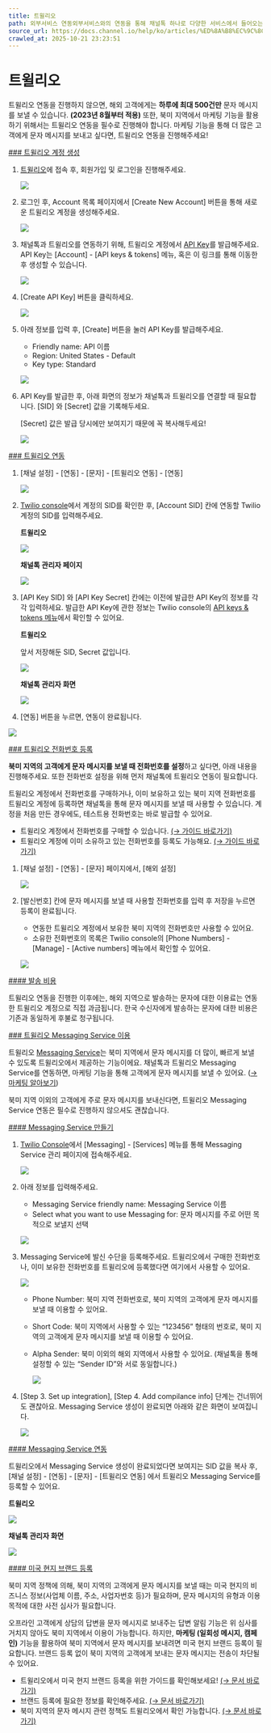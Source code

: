 ```yaml
---
title: 트윌리오
path: 외부서비스 연동외부서비스와의 연동을 통해 채널톡 하나로 다양한 서비스에서 들어오는 고객과의 상담을 관리해보세요.18개의 아티클 > 트윌리오트윌리오와 채널톡을 연동해보세요. 해외 고객에게 일일 문자 한도 이상으로 문자를 보낼 수 있고, 직접 보유한 전화번호나, 트윌리오로부터 구매한 전화번호를 이용할 수 있어요.
source_url: https://docs.channel.io/help/ko/articles/%ED%8A%B8%EC%9C%8C%EB%A6%AC%EC%98%A4-eeb061a3
crawled_at: 2025-10-21 23:23:51
---
```


# 트윌리오

트윌리오 연동을 진행하지 않으면, 해외 고객에게는 **하루에 최대 500건만** 문자 메시지를 보낼 수 있습니다. **(2023년 8월부터 적용)** 또한, 북미 지역에서 마케팅 기능을 활용하기 위해서는 트윌리오 연동을 필수로 진행해야 합니다. 마케팅 기능을 통해 더 많은 고객에게 문자 메시지를 보내고 싶다면, 트윌리오 연동을 진행해주세요!

[### 트윌리오 계정 생성](#트윌리오-계정-생성)

1. [트윌리오](https://www.twilio.com/login)에 접속 후, 회원가입 및 로그인을 진행해주세요.

   ![](https://cf.channel.io/document/spaces/6/articles/116/revisions/343/usermedia/662b10bd335732b4fda7)
2. 로그인 후, Account 목록 페이지에서 [Create New Account] 버튼을 통해 새로운 트윌리오 계정을 생성해주세요.

   ![](https://cf.channel.io/document/spaces/6/articles/116/revisions/343/usermedia/662b10bd63f22a22037a)
3. 채널톡과 트윌리오를 연동하기 위해, 트윌리오 계정에서 [API Key](https://www.twilio.com/docs/glossary/what-is-an-api-key)를 발급해주세요. API Key는 [Account] - [API keys & tokens] 메뉴, 혹은 이 링크를 통해 이동한 후 생성할 수 있습니다.

   ![](https://cf.channel.io/document/spaces/6/articles/116/revisions/343/usermedia/662b10bd8ee145818014)
4. [Create API Key] 버튼을 클릭하세요.

   ![](https://cf.channel.io/document/spaces/6/articles/116/revisions/343/usermedia/662b10bdc430e586dad6)
5. 아래 정보를 입력 후, [Create] 버튼을 눌러 API Key를 발급해주세요.

   * Friendly name: API 이름
   * Region: United States - Default
   * Key type: Standard

   ![](https://cf.channel.io/document/spaces/6/articles/116/revisions/343/usermedia/662b10be07c669f104c3)
6. API Key를 발급한 후, 아래 화면의 정보가 채널톡과 트윌리오를 연결할 때 필요합니다. [SID] 와 [Secret] 값을 기록해두세요.

   [Secret] 값은 발급 당시에만 보여지기 때문에 꼭 복사해두세요!

   ![](https://cf.channel.io/document/spaces/6/articles/116/revisions/343/usermedia/662b10be3b1ef3ccebc0)

[### 트윌리오 연동](#트윌리오-연동)

1. [채널 설정] - [연동] - [문자] - [트윌리오 연동] - [연동]

   ![](https://cf.channel.io/document/spaces/6/articles/116/revisions/343/usermedia/662b10be7052b630dd54)
2. [Twilio console](https://console.twilio.com/)에서 계정의 SID를 확인한 후, [Account SID] 칸에 연동할 Twilio 계정의 SID를 입력해주세요.

   **트윌리오**

   ![](https://cf.channel.io/document/spaces/6/articles/116/revisions/343/usermedia/662b10beb0c2be309801)

   **채널톡 관리자 페이지**

   ![](https://cf.channel.io/document/spaces/6/articles/116/revisions/264441/usermedia/67ff4d19264762210e48)

3. [API Key SID] 와 [API Key Secret] 칸에는 이전에 발급한 API Key의 정보를 각각 입력하세요. 발급한 API Key에 관한 정보는 Twilio console의 [API keys & tokens 메뉴](https://www.twilio.com/console/project/api-keys)에서 확인할 수 있어요.

   **트윌리오**

   앞서 저장해둔 SID, Secret 값입니다.

   ![](https://cf.channel.io/document/spaces/6/articles/116/revisions/264441/usermedia/67ff4d378bd4a25aa605)

   **채널톡 관리자 화면**

   ![](https://cf.channel.io/document/spaces/6/articles/116/revisions/264441/usermedia/67ff4d3d8401ff962a5d)

4. [연동] 버튼을 누르면, 연동이 완료됩니다.

![](https://cf.channel.io/document/spaces/6/articles/116/revisions/264441/usermedia/67ff4db66f0e769e330a)

[### 트윌리오 전화번호 등록](#트윌리오-전화번호-등록)

**북미 지역의 고객에게 문자 메시지를 보낼 때 전화번호를 설정**하고 싶다면, 아래 내용을 진행해주세요. 또한 전화번호 설정을 위해 먼저 채널톡에 트윌리오 연동이 필요합니다.

트윌리오 계정에서 전화번호를 구매하거나, 이미 보유하고 있는 북미 지역 전화번호를 트윌리오 계정에 등록하면 채널톡을 통해 문자 메시지를 보낼 때 사용할 수 있습니다. 계정을 처음 만든 경우에도, 테스트용 전화번호는 바로 발급할 수 있어요.

* 트윌리오 계정에서 전화번호를 구매할 수 있습니다. [(→ 가이드 바로가기)](https://support.twilio.com/hc/en-us/articles/223135247-How-to-Search-for-and-Buy-a-Twilio-Phone-Number-from-Console)
* 트윌리오 계정에 이미 소유하고 있는 전화번호를 등록도 가능해요. [(→ 가이드 바로가기)](https://support.twilio.com/hc/en-us/articles/223179348-Porting-a-Phone-Number-to-Twilio)

1. [채널 설정] - [연동] - [문자] 페이지에서, [해외 설정]

   ![](https://cf.channel.io/document/spaces/6/articles/116/revisions/343/usermedia/662b10bfd8cb63d75014)
2. [발신번호] 칸에 문자 메시지를 보낼 때 사용할 전화번호를 입력 후 저장을 누르면 등록이 완료됩니다.

   * 연동한 트윌리오 계정에서 보유한 북미 지역의 전화번호만 사용할 수 있어요.
   * 소유한 전화번호의 목록은 Twilio console의 [Phone Numbers] - [Manage] - [Active numbers] 메뉴에서 확인할 수 있어요.

   ![](https://cf.channel.io/document/spaces/6/articles/116/revisions/343/usermedia/662b10c01e38a53d7b70)

[#### 발송 비용](#발송-비용)

트윌리오 연동을 진행한 이후에는, 해외 지역으로 발송하는 문자에 대한 이용료는 연동한 트윌리오 계정으로 직접 과금됩니다. 한국 수신자에게 발송하는 문자에 대한 비용은 기존과 동일하게 후불로 청구됩니다.

[### 트윌리오 Messaging Service 이용](#트윌리오-messaging-service-이용)

트윌리오 [Messaging Service](https://support.twilio.com/hc/en-us/articles/223181308-Getting-started-with-Messaging-Services)는 북미 지역에서 문자 메시지를 더 많이, 빠르게 보낼 수 있도록 트윌리오에서 제공하는 기능이에요. 채널톡과 트윌리오 Messaging Service를 연동하면, 마케팅 기능을 통해 고객에게 문자 메시지를 보낼 수 있어요. ([→ 마케팅 알아보기](https://docs.channel.io/help/ko/categories/abc0e321-%EB%A7%88%EC%BC%80%ED%8C%85))

북미 지역 이외의 고객에게 주로 문자 메시지를 보내신다면, 트윌리오 Messaging Service 연동은 필수로 진행하지 않으셔도 괜찮습니다.

[#### Messaging Service 만들기](#messaging-service-만들기)

1. [Twilio Console](https://console.twilio.com/?frameUrl=/console/sms/services)에서 [Messaging] - [Services] 메뉴를 통해 Messaging Service 관리 페이지에 접속해주세요.

   ![](https://cf.channel.io/document/spaces/6/articles/116/revisions/343/usermedia/662b10c04f321a11224b)
2. 아래 정보를 입력해주세요.

   * Messaging Service friendly name: Messaging Service 이름
   * Select what you want to use Messaging for: 문자 메시지를 주로 어떤 목적으로 보낼지 선택

   ![](https://cf.channel.io/document/spaces/6/articles/116/revisions/343/usermedia/662b10c08615693f25aa)
3. Messaging Service에 발신 수단을 등록해주세요. 트윌리오에서 구매한 전화번호나, 이미 보유한 전화번호를 트윌리오에 등록했다면 여기에서 사용할 수 있어요.

   ![](https://cf.channel.io/document/spaces/6/articles/116/revisions/343/usermedia/662b10c0b370f834ae68)

   * Phone Number: 북미 지역 전화번호로, 북미 지역의 고객에게 문자 메시지를 보낼 때 이용할 수 있어요.
   * Short Code: 북미 지역에서 사용할 수 있는 “123456” 형태의 번호로, 북미 지역의 고객에게 문자 메시지를 보낼 때 이용할 수 있어요.
   * Alpha Sender: 북미 이외의 해외 지역에서 사용할 수 있어요. (채널톡을 통해 설정할 수 있는 “Sender ID”와 서로 동일합니다.)

     ![](https://cf.channel.io/document/spaces/6/articles/116/revisions/343/usermedia/662b10c0eb5ad269233c)
4. [Step 3. Set up integration], [Step 4. Add compilance info] 단계는 건너뛰어도 괜찮아요. Messaging Service 생성이 완료되면 아래와 같은 화면이 보여집니다.

   ![](https://cf.channel.io/document/spaces/6/articles/116/revisions/343/usermedia/662b10c138ab05f5533c)

[#### Messaging Service 연동](#messaging-service-연동)

트윌리오에서 Messaging Service 생성이 완료되었다면 보여지는 SID 값을 복사 후,
[채널 설정] - [연동] - [문자] - [트윌리오 연동] 에서 트윌리오 Messaging Service를 등록할 수 있어요.

**트윌리오**

![](https://cf.channel.io/document/spaces/6/articles/116/revisions/343/usermedia/662b10c171b622cd7001)

**채널톡 관리자 화면**

![](https://cf.channel.io/document/spaces/6/articles/116/revisions/343/usermedia/662b10c1a4bd4e6ff3df)

[#### 미국 현지 브랜드 등록](#미국-현지-브랜드-등록)

북미 지역 정책에 의해, 북미 지역의 고객에게 문자 메시지를 보낼 때는 미국 현지의 비즈니스 정보(사업체 이름, 주소, 사업자번호 등)가 필요하며, 문자 메시지의 유형과 이용 목적에 대한 사전 심사가 필요합니다.

오프라인 고객에게 상담의 답변을 문자 메시지로 보내주는 답변 알림 기능은 위 심사를 거치지 않아도 북미 지역에서 이용이 가능합니다. 하지만, **마케팅 (일회성 메시지, 캠페인)** 기능을 활용하여 북미 지역에서 문자 메시지를 보내려면 미국 현지 브랜드 등록이 필요합니다. 브랜드 등록 없이 북미 지역의 고객에게 보내는 문자 메시지는 전송이 차단될 수 있어요.

* 트윌리오에서 미국 현지 브랜드 등록을 위한 가이드를 확인해보세요! [(→ 문서 바로가기)](https://www.twilio.com/docs/sms/a2p-10dlc/onboarding)
* 브랜드 등록에 필요한 정보를 확인해주세요. [(→ 문서 바로가기)](https://support.twilio.com/hc/en-us/articles/13718729624091-Required-information-for-United-States-A2P-10DLC-registration)
* 북미 지역의 문자 메시지 관련 정책도 트윌리오에서 확인 가능합니다. [(→ 문서 바로가기)](https://support.twilio.com/hc/en-us/articles/1260801864489-How-do-I-register-to-use-A2P-10DLC-messaging-)